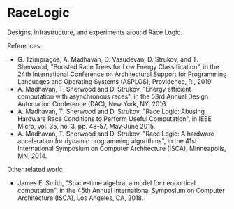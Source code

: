 # RaceLogic
Designs, infrastructure, and experiments around Race Logic.


References:
- G. Tzimpragos, A. Madhavan, D. Vasudevan, D. Strukov, and T. Sherwood, "Boosted Race Trees for Low Energy Classification", in the 24th International Conference on Architectural Support for Programming Languages and Operating Systems (ASPLOS), Providence, RI, 2019. 
- A. Madhavan, T. Sherwood and D. Strukov, "Energy efficient computation with asynchronous races", in the 53rd Annual Design Automation Conference (DAC), New York, NY, 2016.
- A. Madhavan, T. Sherwood and D. Strukov, "Race Logic: Abusing Hardware Race Conditions to Perform Useful Computation", in IEEE Micro, vol. 35, no. 3, pp. 48-57, May-June 2015.
- A. Madhavan, T. Sherwood and D. Strukov, "Race Logic: A hardware acceleration for dynamic programming algorithms", in the 41st International Symposium on Computer Architecture (ISCA), Minneapolis, MN, 2014.

Other related work:
- James E. Smith, "Space-time algebra: a model for neocortical computation", in the 45th Annual International Symposium on Computer Architecture (ISCA), Los Angeles, CA, 2018.
